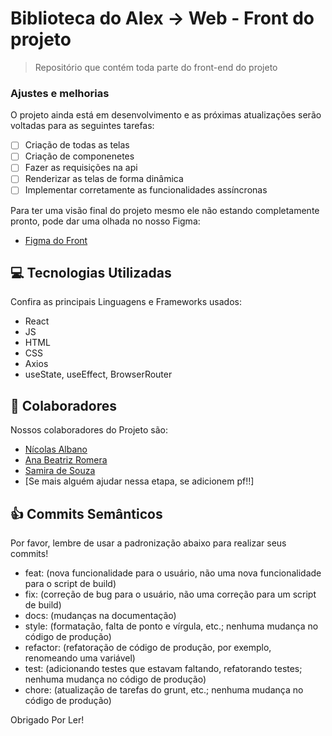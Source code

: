 # Biblioteca do Alex -> Web - Front do projeto

> Repositório que contém toda parte do front-end do projeto

### Ajustes e melhorias

O projeto ainda está em desenvolvimento e as próximas atualizações serão voltadas para as seguintes tarefas:

- [ ] Criação de todas as telas
- [ ] Criação de componenetes
- [ ] Fazer as requisições na api
- [ ] Renderizar as telas de forma dinâmica
- [ ] Implementar corretamente as funcionalidades assíncronas

Para ter uma visão final do projeto mesmo ele não estando completamente pronto, pode dar uma olhada no nosso Figma:

- <a href="https://www.figma.com/design/mPS1cdV9GxT3JS8rR1DIe5/Biblioteca-Alex?node-id=0-1&t=2TiFiGA7OYznqrny-1" target="_blank">Figma do Front</a>

## 💻 Tecnologias Utilizadas

Confira as principais Linguagens e Frameworks usados:

- React
- JS
- HTML
- CSS
- Axios
- useState, useEffect, BrowserRouter

## 🤝 Colaboradores

Nossos colaboradores do Projeto são:

- <a href="https://github.com/nicolasruoco" target="_blank">Nícolas Albano</a>
- <a href="https://github.com/AnaBeatrizRomera" target="_blank">Ana Beatriz Romera</a>
- <a href="https://github.com/SamiraSouza07" target="_blank">Samira de Souza</a>
- [Se mais alguém ajudar nessa etapa, se adicionem pf!!]

## 👍 Commits Semânticos

Por favor, lembre de usar a padronização abaixo para realizar seus commits!

- feat: (nova funcionalidade para o usuário, não uma nova funcionalidade para o script de build)
- fix: (correção de bug para o usuário, não uma correção para um script de build)
- docs: (mudanças na documentação)
- style: (formatação, falta de ponto e vírgula, etc.; nenhuma mudança no código de produção)
- refactor: (refatoração de código de produção, por exemplo, renomeando uma variável)
- test: (adicionando testes que estavam faltando, refatorando testes; nenhuma mudança no código de produção)
- chore: (atualização de tarefas do grunt, etc.; nenhuma mudança no código de produção)

Obrigado Por Ler!
